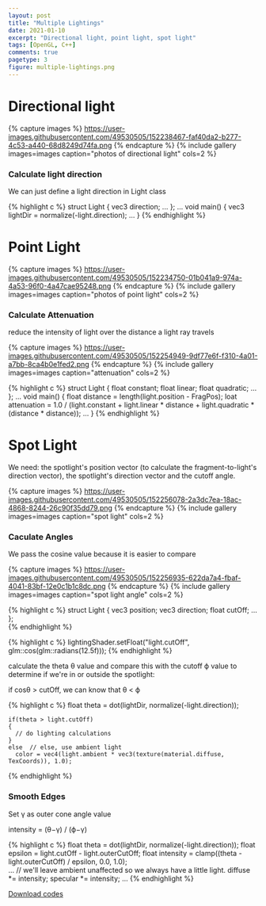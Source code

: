 ```yaml
---
layout: post
title: "Multiple Lightings"
date: 2021-01-10
excerpt: "Directional light, point light, spot light"
tags: [OpenGL, C++]
comments: true
pagetype: 3
figure: multiple-lightings.png
---
```


# Directional light

{% capture images %}
	https://user-images.githubusercontent.com/49530505/152238467-faf40da2-b277-4c53-a440-68d8249d74fa.png
{% endcapture %}
{% include gallery images=images caption="photos of directional light" cols=2 %}

### Calculate light direction

We can just define a light direction in Light class

{% highlight c %}
    struct Light {
        vec3 direction;
        ...
    };
    ...
    void main()
    {
      vec3 lightDir = normalize(-light.direction);
      ...
    }
{% endhighlight %}

# Point Light

{% capture images %}
	https://user-images.githubusercontent.com/49530505/152234750-01b041a9-974a-4a53-96f0-4a47cae95248.png
{% endcapture %}
{% include gallery images=images caption="photos of point light" cols=2 %}

### Calculate Attenuation

reduce the intensity of light over the distance a light ray travels 

{% capture images %}
	https://user-images.githubusercontent.com/49530505/152254949-9df77e6f-f310-4a01-a7bb-8ca4b0e1fed2.png
{% endcapture %}
{% include gallery images=images caption="attenuation" cols=2 %}

{% highlight c %}
    struct Light {
        float constant;
        float linear;
        float quadratic;
        ...
    };
    ...
    void main()
    {
        float distance    = length(light.position - FragPos);
        loat attenuation = 1.0 / (light.constant + light.linear * distance + 
                light.quadratic * (distance * distance));
        ...
    }
{% endhighlight %}

# Spot Light

We need: the spotlight's position vector (to calculate the fragment-to-light's direction vector), the spotlight's direction vector and the cutoff angle.

{% capture images %}
	https://user-images.githubusercontent.com/49530505/152256078-2a3dc7ea-18ac-4868-8244-26c90f35dd79.png
{% endcapture %}
{% include gallery images=images caption="spot light" cols=2 %}

### Caculate Angles

We pass the cosine value because it is easier to compare

{% capture images %}
	https://user-images.githubusercontent.com/49530505/152256935-622da7a4-fbaf-4041-83bf-12e0c1b1c8dc.png
{% endcapture %}
{% include gallery images=images caption="spot light angle" cols=2 %}

{% highlight c %}
    struct Light {
        vec3  position;
        vec3  direction;
        float cutOff;
        ...
    };  
{% endhighlight %}

{% highlight c %}
    lightingShader.setFloat("light.cutOff",   glm::cos(glm::radians(12.5f)));
{% endhighlight %}


calculate the theta θ value and compare this with the cutoff ϕ value to determine if we're in or outside the spotlight:

if cosθ > cutOff, we can know that θ < ϕ

{% highlight c %}
    float theta = dot(lightDir, normalize(-light.direction));
    
    if(theta > light.cutOff) 
    {       
      // do lighting calculations
    }
    else  // else, use ambient light
      color = vec4(light.ambient * vec3(texture(material.diffuse, TexCoords)), 1.0);
{% endhighlight %}

### Smooth Edges

Set γ as outer cone angle value

intensity = (θ−γ) / (ϕ−γ)

{% highlight c %}
    float theta     = dot(lightDir, normalize(-light.direction));
    float epsilon   = light.cutOff - light.outerCutOff;
    float intensity = clamp((theta - light.outerCutOff) / epsilon, 0.0, 1.0);    
    ...
    // we'll leave ambient unaffected so we always have a little light.
    diffuse  *= intensity;
    specular *= intensity;
    ...
{% endhighlight %}


<div markdown="0"><a href="https://github.com/MuruC/OpenGL-Practice" class="btn btn-info">Download codes</a></div>